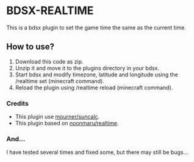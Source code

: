 # BDSX-REALTIME
This is a bdsx plugin to set the game time the same as the current time.

## How to use?
1. Download this code as zip.
2. Unzip it and move it to the plugins directory in your bdsx.
3. Start bdsx and modify timezone, latitude and longitude using the /realtime set (minecraft command).
4. Reload the plugin using /realtime reload (minecraft command).

### Credits
- This plugin use [mourner/suncalc](https://github.com/mourner/suncalc).
- This plugin based on [noonmaru/realtime](https://github.com/noonmaru/realtime).

### And...
I have tested several times and fixed some, but there may still be bugs...
